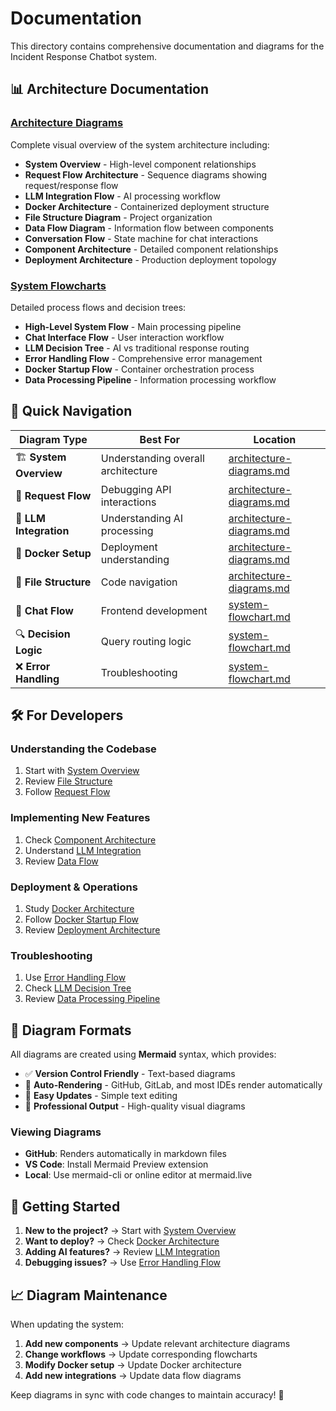 # Documentation

This directory contains comprehensive documentation and diagrams for the Incident Response Chatbot system.

## 📊 Architecture Documentation

### [Architecture Diagrams](./architecture-diagrams.md)
Complete visual overview of the system architecture including:
- **System Overview** - High-level component relationships
- **Request Flow Architecture** - Sequence diagrams showing request/response flow
- **LLM Integration Flow** - AI processing workflow
- **Docker Architecture** - Containerized deployment structure
- **File Structure Diagram** - Project organization
- **Data Flow Diagram** - Information flow between components
- **Conversation Flow** - State machine for chat interactions
- **Component Architecture** - Detailed component relationships
- **Deployment Architecture** - Production deployment topology

### [System Flowcharts](./system-flowchart.md)
Detailed process flows and decision trees:
- **High-Level System Flow** - Main processing pipeline
- **Chat Interface Flow** - User interaction workflow
- **LLM Decision Tree** - AI vs traditional response routing
- **Error Handling Flow** - Comprehensive error management
- **Docker Startup Flow** - Container orchestration process
- **Data Processing Pipeline** - Information processing workflow

## 🎯 Quick Navigation

| Diagram Type | Best For | Location |
|--------------|----------|----------|
| 🏗️ **System Overview** | Understanding overall architecture | [architecture-diagrams.md](./architecture-diagrams.md#system-overview) |
| 🔄 **Request Flow** | Debugging API interactions | [architecture-diagrams.md](./architecture-diagrams.md#request-flow-architecture) |
| 🤖 **LLM Integration** | Understanding AI processing | [architecture-diagrams.md](./architecture-diagrams.md#llm-integration-flow) |
| 🐳 **Docker Setup** | Deployment understanding | [architecture-diagrams.md](./architecture-diagrams.md#docker-architecture) |
| 📁 **File Structure** | Code navigation | [architecture-diagrams.md](./architecture-diagrams.md#file-structure-diagram) |
| 💬 **Chat Flow** | Frontend development | [system-flowchart.md](./system-flowchart.md#chat-interface-flow) |
| 🔍 **Decision Logic** | Query routing logic | [system-flowchart.md](./system-flowchart.md#llm-decision-tree) |
| ❌ **Error Handling** | Troubleshooting | [system-flowchart.md](./system-flowchart.md#error-handling-flow) |

## 🛠️ For Developers

### Understanding the Codebase
1. Start with [System Overview](./architecture-diagrams.md#system-overview)
2. Review [File Structure](./architecture-diagrams.md#file-structure-diagram)
3. Follow [Request Flow](./architecture-diagrams.md#request-flow-architecture)

### Implementing New Features
1. Check [Component Architecture](./architecture-diagrams.md#component-architecture)
2. Understand [LLM Integration](./architecture-diagrams.md#llm-integration-flow)
3. Review [Data Flow](./architecture-diagrams.md#data-flow-diagram)

### Deployment & Operations
1. Study [Docker Architecture](./architecture-diagrams.md#docker-architecture)
2. Follow [Docker Startup Flow](./system-flowchart.md#docker-startup-flow)
3. Review [Deployment Architecture](./architecture-diagrams.md#deployment-architecture)

### Troubleshooting
1. Use [Error Handling Flow](./system-flowchart.md#error-handling-flow)
2. Check [LLM Decision Tree](./system-flowchart.md#llm-decision-tree)
3. Review [Data Processing Pipeline](./system-flowchart.md#data-processing-pipeline)

## 🔧 Diagram Formats

All diagrams are created using **Mermaid** syntax, which provides:
- ✅ **Version Control Friendly** - Text-based diagrams
- 🔄 **Auto-Rendering** - GitHub, GitLab, and most IDEs render automatically
- 📝 **Easy Updates** - Simple text editing
- 🎨 **Professional Output** - High-quality visual diagrams

### Viewing Diagrams
- **GitHub**: Renders automatically in markdown files
- **VS Code**: Install Mermaid Preview extension
- **Local**: Use mermaid-cli or online editor at mermaid.live

## 🚀 Getting Started

1. **New to the project?** → Start with [System Overview](./architecture-diagrams.md#system-overview)
2. **Want to deploy?** → Check [Docker Architecture](./architecture-diagrams.md#docker-architecture)
3. **Adding AI features?** → Review [LLM Integration](./architecture-diagrams.md#llm-integration-flow)
4. **Debugging issues?** → Use [Error Handling Flow](./system-flowchart.md#error-handling-flow)

## 📈 Diagram Maintenance

When updating the system:
1. **Add new components** → Update relevant architecture diagrams
2. **Change workflows** → Update corresponding flowcharts  
3. **Modify Docker setup** → Update Docker architecture
4. **Add new integrations** → Update data flow diagrams

Keep diagrams in sync with code changes to maintain accuracy! 🎯